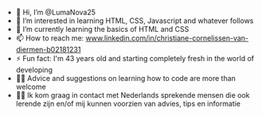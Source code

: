 - 👋 Hi, I’m @LumaNova25
- 👀 I’m interested in learning HTML, CSS, Javascript and whatever follows
- 🌱 I’m currently learning the basics of HTML and CSS
- 📫 How to reach me: www.linkedin.com/in/christiane-cornelissen-van-diermen-b02181231
- ⚡ Fun fact: I'm 43 years old and starting completely fresh in the world of developing
- 👩‍🎓 Advice and suggestions on learning how to code are more than welcome
- 🙋‍♀️ Ik kom graag in contact met Nederlands sprekende mensen die ook lerende zijn en/of mij kunnen voorzien van advies, tips en informatie

<!---
LumaNova25/LumaNova25 is a ✨ special ✨ repository because its `README.md` (this file) appears on your GitHub profile.
You can click the Preview link to take a look at your changes.
--->
